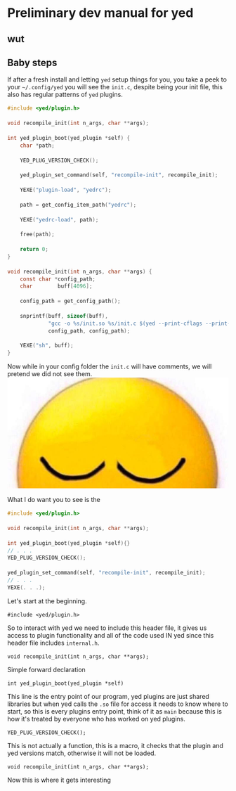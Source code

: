 # Preliminary dev manual for yed

## wut

## Baby steps

If after a fresh install and letting `yed` setup things for you, you take a peek to your `~/.config/yed` you will see the `init.c`,
despite being your init file, this also has regular patterns of `yed` plugins.
```c
#include <yed/plugin.h>

void recompile_init(int n_args, char **args);

int yed_plugin_boot(yed_plugin *self) {
    char *path;

    YED_PLUG_VERSION_CHECK();

    yed_plugin_set_command(self, "recompile-init", recompile_init);

    YEXE("plugin-load", "yedrc");

    path = get_config_item_path("yedrc");

    YEXE("yedrc-load", path);

    free(path);

    return 0;
}

void recompile_init(int n_args, char **args) {
    const char *config_path;
    char        buff[4096];

    config_path = get_config_path();

    snprintf(buff, sizeof(buff),
             "gcc -o %s/init.so %s/init.c $(yed --print-cflags --print-ldflags) && echo success",
             config_path, config_path);

    YEXE("sh", buff);
}

```

Now while in your config folder the `init.c` will have comments, we will pretend we did not see them.
<img src="images/idonotseeit.jpg">

What I do want you to see is the
```c
#include <yed/plugin.h>

void recompile_init(int n_args, char **args);

int yed_plugin_boot(yed_plugin *self){}
// . . .
YED_PLUG_VERSION_CHECK();

yed_plugin_set_command(self, "recompile-init", recompile_init);
// . . .
YEXE(. . .);
```

Let's start at the beginning.<br />
```
#include <yed/plugin.h>
```
So to interact with yed we need to include this header file, it gives us access to plugin functionality and all of the code used IN yed since this header file includes `internal.h`. <br />

```
void recompile_init(int n_args, char **args);
```
Simple forward declaration
```
int yed_plugin_boot(yed_plugin *self)
```

This line is the entry point of our program, yed plugins are just shared libraries but when yed calls the `.so`
file for access it needs to know where to start, so this is every plugins entry point,
think of it as `main` because this is how it's treated by everyone who has worked on yed plugins.

```
YED_PLUG_VERSION_CHECK();
```

This is not actually a function, this is a macro, it checks that the plugin and yed versions match, otherwise it will not be loaded.

```
void recompile_init(int n_args, char **args);
```

Now this is where it gets interesting
